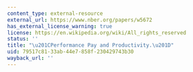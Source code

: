 ```yaml
---
content_type: external-resource
external_url: https://www.nber.org/papers/w5672
has_external_license_warning: true
license: https://en.wikipedia.org/wiki/All_rights_reserved
status: ''
title: "\u201CPerformance Pay and Productivity.\u201D"
uid: 79517c81-33ab-44e7-858f-230429743b30
wayback_url: ''
---
```

